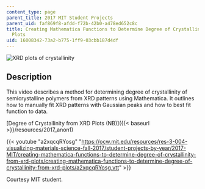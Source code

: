 ```yaml
---
content_type: page
parent_title: 2017 MIT Student Projects
parent_uid: faf869f8-afdd-f72b-42b0-a478ed652c8c
title: Creating Mathematica Functions to Determine Degree of Crystallinity from XRD
  Plots
uid: 16008342-73a2-b775-1ff9-03cbb187d4df
---
```


![XRD plots of crystallinity](BASEURL_PLACEHOLDER/resources/mitres_3_004f17_18_anon)

Description
-----------

This video describes a method for determining degree of crystallinity of semicrystalline polymers from XRD patterns using Mathematica. It outlines how to manually fit XRD patterns with Gaussian peaks and how to best fit function to data.

[Degree of Crystallinity from XRD Plots (NB)]({{< baseurl >}}/resources/2017_anon1)

{{< youtube "a2xqcqRYosg" "https://ocw.mit.edu/resources/res-3-004-visualizing-materials-science-fall-2017/student-projects-by-year/2017-MIT/creating-mathematica-functions-to-determine-degree-of-crystallinity-from-xrd-plots/creating-mathematica-functions-to-determine-degree-of-crystallinity-from-xrd-plots/a2xqcqRYosg.vtt" >}}

Courtesy MIT student.
